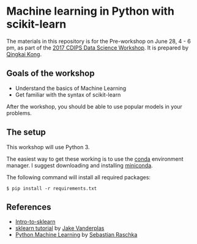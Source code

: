 # Machine learning in Python with scikit-learn

The materials in this repository is for the Pre-workshop on June 28, 4 - 6 pm, as part of the [2017 CDIPS Data Science Workshop](http://cdips.physics.berkeley.edu/2017-cdips-data-science-workshop/). It is prepared by [Qingkai Kong](http://seismo.berkeley.edu/qingkaikong/). 

## Goals of the workshop

* Understand the basics of Machine Learning
* Get familiar with the syntax of scikit-learn

After the workshop, you should be able to use popular models in your problems. 

## The setup

This workshop will use Python 3. 

The easiest way to get these working is to use the [conda](http://store.continuum.io/) environment manager.
I suggest downloading and installing [miniconda](http://conda.pydata.org/miniconda.html).

The following command will install all required packages:

```
$ pip install -r requirements.txt
```

## References

* [Intro-to-sklearn](https://github.com/PythonWorkshop/intro-to-sklearn)
* [sklearn tutorial](https://github.com/jakevdp/sklearn_tutorial) by [Jake Vanderplas](https://staff.washington.edu/jakevdp/)
* [Python Machine Learning](https://www.amazon.com/Python-Machine-Learning-Sebastian-Raschka/dp/1783555130/) by [Sebastian Raschka](https://sebastianraschka.com/)